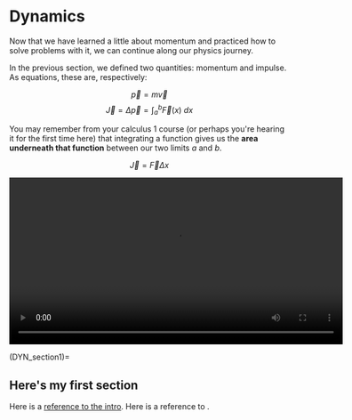 # Dynamics

Now that we have learned a little about momentum and practiced how to solve problems with it, we can continue along our physics journey. 

In the previous section, we defined two quantities: momentum and impulse.  As equations, these are, respectively:


$$\vec{p} = m \vec{v}$$
$$\vec{J} = \Delta\vec{p} = \int_a^b \vec{F}(x) \ dx$$

You may remember from your calculus 1 course (or perhaps you're hearing it for the first time here) that integrating a function gives us the **area underneath that function** between our two limits *a* and *b*.  

$$\vec{J} = \vec{F} \Delta x$$

<video width="600" controls>
  <source src="../media/videos/integration/2160p60/AreaUnderCurve.mp4" type="video/mp4">
  Your browser does not support the video tag.
</video>

(DYN_section1)=
## Here's my first section

Here is a [reference to the intro](intro.md). Here is a reference to [](DYN_section1).